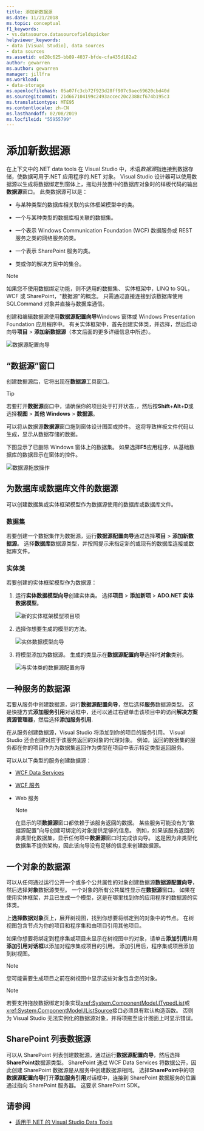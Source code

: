 ```yaml
---
title: 添加新数据源
ms.date: 11/21/2018
ms.topic: conceptual
f1_keywords:
- vs.datasource.datasourcefieldspicker
helpviewer_keywords:
- data [Visual Studio], data sources
- data sources
ms.assetid: ed28c625-bb89-4037-bfde-cfa435d182a2
author: gewarren
ms.author: gewarren
manager: jillfra
ms.workload:
- data-storage
ms.openlocfilehash: 05a07fc3cb72f923d28ff907c9aec69620cbd40d
ms.sourcegitcommit: 21d667104199c2493accec20c2388cf674b195c3
ms.translationtype: MTE95
ms.contentlocale: zh-CN
ms.lasthandoff: 02/08/2019
ms.locfileid: "55955799"
---
```

# <a name="add-new-data-sources"></a>添加新数据源

在上下文中的.NET data tools 在 Visual Studio 中，术语*数据源*指连接到数据存储，使数据可用于.NET 应用程序的.NET 对象。 Visual Studio 设计器可以使用数据源以生成将数据绑定到窗体上，拖动并放置中的数据库对象时的样板代码的输出**数据源**窗口。 此类数据源可以是：

- 与某种类型的数据库相关联的实体框架模型中的类。

- 一个与某种类型的数据库相关联的数据集。

- 一个表示 Windows Communication Foundation (WCF) 数据服务或 REST 服务之类的网络服务的类。

- 一个表示 SharePoint 服务的类。

- 类或你的解决方案中的集合。

> [!NOTE]
> 如果您不使用数据绑定功能，则不适用的数据集、 实体框架中，LINQ to SQL，WCF 或 SharePoint，"数据源"的概念。 只需通过直接连接到该数据库使用 SQLCommand 对象并直接与数据库通信。

创建和编辑数据源使用**数据源配置向导**Windows 窗体或 Windows Presentation Foundation 应用程序中。 有关实体框架中，首先创建实体类，并选择，然后启动向导**项目** > **添加新数据源**（本文后面的更多详细信息中所述）。

![数据源配置向导](../data-tools/media/data-source-configuration-wizard.png)

## <a name="data-sources-window"></a>“数据源”窗口

创建数据源后，它将出现在**数据源**工具窗口。

> [!TIP]
> 若要打开**数据源**窗口中，请确保你的项目处于打开状态，，然后按**Shift**+**Alt**+**D**或选择**视图** > **其他 Windows** > **数据源**。

可以将从数据源**数据源**窗口拖到窗体设计图面或控件。 这将导致样板文件代码以生成，显示从数据存储的数据。

下图显示了已删除 Windows 窗体上的数据集。 如果选择**F5**应用程序，从基础数据库的数据显示在窗体的控件。

![数据源拖放操作](../data-tools/media/raddata-data-source-drag-operation.png)

## <a name="data-source-for-a-database-or-a-database-file"></a>为数据库或数据库文件的数据源

可以创建数据集或实体框架模型作为数据源使用的数据库或数据库文件。

### <a name="dataset"></a>数据集

若要创建一个数据集作为数据源，运行**数据源配置向导**通过选择**项目** > **添加新数据源**。 选择**数据库**数据源类型，并按照提示来指定新的或现有的数据库连接或数据库文件。

### <a name="entity-classes"></a>实体类

若要创建的实体框架模型作为数据源：

1. 运行**实体数据模型向导**创建实体类。 选择**项目** > **添加新项** > **ADO.NET 实体数据模型**。

   ![新的实体框架模型项目项](../data-tools/media/raddata-new-entity-framework-model-project-item.png)

1. 选择你想要生成的模型的方法。

   ![实体数据模型向导](../data-tools/media/raddata-entity-data-model-wizard.png)

1. 将模型添加为数据源。 生成的类显示在**数据源配置向导**选择时**对象**类别。

   ![与实体类的数据源配置向导](../data-tools/media/raddata-data-source-configuration-wizard-with-entity-classes.png)

## <a name="data-source-for-a-service"></a>一种服务的数据源

若要从服务中创建数据源，运行**数据源配置向导**，然后选择**服务**数据源类型。 这是快捷方式**添加服务引用**对话框中，还可以通过右键单击该项目中的访问**解决方案资源管理器**，然后选择**添加服务引用**.

在从服务创建数据源，Visual Studio 将添加到你的项目的服务引用。 Visual Studio 还会创建对应于该服务返回的对象的代理对象。 例如，返回的数据集的服务都在你的项目作为为数据集返回作为类型在项目中表示特定类型返回服务。

可以从以下类型的服务创建数据源：

- [WCF Data Services](/dotnet/framework/data/wcf/wcf-data-services-overview)

- [WCF 服务](../data-tools/windows-communication-foundation-services-and-wcf-data-services-in-visual-studio.md)

- Web 服务

    > [!NOTE]
    > 在显示的项**数据源**窗口都依赖于该服务返回的数据。 某些服务可能没有为“数据源配置”向导创建可绑定的对象提供足够的信息。 例如，如果该服务返回的非类型化数据集，显示任何项中**数据源**窗口时完成该向导。 这是因为非类型化数据集不提供架构，因此该向导没有足够的信息来创建数据源。

## <a name="data-source-for-an-object"></a>一个对象的数据源

可以从任何通过运行公开一个或多个公共属性的对象创建数据源**数据源配置向导**，然后选择**对象**数据源类型。 一个对象的所有公共属性显示在**数据源**窗口。 如果在使用实体框架，并且已生成一个模型，这是在哪里找到你的应用程序的数据源的实体类。

上**选择数据对象**页上，展开树视图，找到你想要将绑定到的对象中的节点。 在树视图包含节点为你的项目和程序集和由项目引用其他项目。

如果你想要将绑定到程序集或项目未显示在树视图中的对象，请单击**添加引用**并用**添加引用对话框**以添加对程序集或项目的引用。 添加引用后，程序集或项目添加到树视图。

> [!NOTE]
> 您可能需要生成项目之前在树视图中显示这些对象包含您的对象。

> [!NOTE]
> 若要支持拖放数据绑定对象实现<xref:System.ComponentModel.ITypedList>或<xref:System.ComponentModel.IListSource>接口必须具有默认构造函数。 否则为 Visual Studio 无法实例化的数据源对象，并将项拖至设计图面上时显示错误。

## <a name="data-source-for-a-sharepoint-list"></a>SharePoint 列表数据源

可以从 SharePoint 列表创建数据源，通过运行**数据源配置向导**，然后选择**SharePoint**数据源类型。 SharePoint 通过 WCF Data Services 将数据公开，因此创建 SharePoint 数据源是从服务中创建数据源相同。 选择**SharePoint**中的项**数据源配置向导**打开**添加服务引用**对话框中，连接到 SharePoint 数据服务的位置通过指向 SharePoint 服务器。 这要求 SharePoint SDK。

## <a name="see-also"></a>请参阅

- [适用于 NET 的 Visual Studio Data Tools](../data-tools/visual-studio-data-tools-for-dotnet.md)